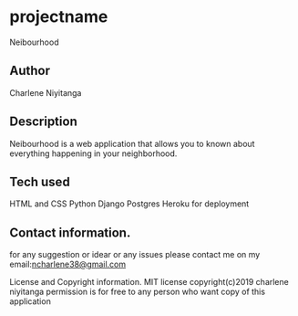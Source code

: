 # projectname
Neibourhood
## Author
Charlene Niyitanga

## Description
Neibourhood  is a web application that allows you to  known about everything happening in your neighborhood.
## Tech used
HTML and CSS
Python
Django
Postgres
Heroku for deployment 
## Contact information.
for any suggestion or idear or any issues please contact me on my email:ncharlene38@gmail.com 

License and Copyright information. MIT license copyright(c)2019 charlene niyitanga permission is for free to any person who want copy of this application